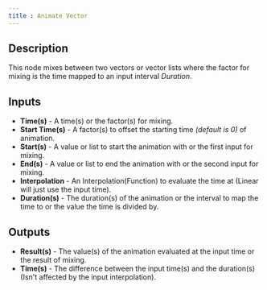 ```yaml
---
title : Animate Vector
---
```


## Description

This node mixes between two vectors or vector lists where the factor for mixing is the
time mapped to an input interval *Duration*.

## Inputs

- **Time(s)** - A time(s) or the factor(s) for mixing.
- **Start Time(s)** - A factor(s) to offset the starting time *(default is 0)*
  of animation.
- **Start(s)** - A value or list to start the animation with or the first input
    for mixing.
- **End(s)** - A value or list to end the animation with or the second input for
    mixing.
- **Interpolation** - An Interpolation(Function) to evaluate the time
    at (Linear will just use the input time).
- **Duration(s)** - The duration(s) of the animation or the interval to map
    the time to or the value the time is divided by.

## Outputs

- **Result(s)** - The value(s) of the animation evaluated at the input time
    or the result of mixing.
- **Time(s)** - The difference between the input time(s) and the duration(s)
    (Isn't affected by the input interpolation).

